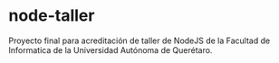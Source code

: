 # node-taller
Proyecto final para acreditación de taller de NodeJS de la Facultad de Informatica de la Universidad Autónoma de Querétaro.
